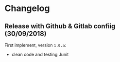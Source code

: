 # Changelog

## Release with Github & Gitlab confiig (30/09/2018)
First implement, version `1.0.a`:

- clean code and testing Junit